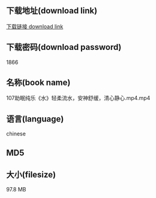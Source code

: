 ## 下载地址(download link)
[下载链接 download link](https://voluble-croquembouche-d321dc.netlify.app/?s=107%E5%8A%A9%E7%9C%A0%E7%BA%AF%E4%B9%90%E3%80%8A%E6%B0%B4%E3%80%8B%E8%BD%BB%E6%9F%94%E6%B5%81%E6%B0%B4%EF%BC%8C%E5%AE%89%E7%A5%9E%E8%88%92%E7%BC%93%EF%BC%8C%E6%B8%85%E5%BF%83%E9%9D%99%E5%BF%83.mp4)

## 下载密码(download password)
1866

## 名称(book name)
107助眠纯乐《水》轻柔流水，安神舒缓，清心静心.mp4.mp4

## 语言(language)
chinese

## MD5


## 大小(filesize)
97.8 MB
